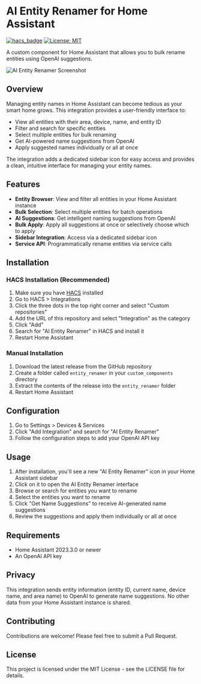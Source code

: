 # AI Entity Renamer for Home Assistant

[![hacs_badge](https://img.shields.io/badge/HACS-Custom-orange.svg)](https://github.com/custom-components/hacs)
[![License: MIT](https://img.shields.io/badge/License-MIT-yellow.svg)](https://opensource.org/licenses/MIT)

A custom component for Home Assistant that allows you to bulk rename entities using OpenAI suggestions.

![AI Entity Renamer Screenshot](docs/screenshot.png)

## Overview

Managing entity names in Home Assistant can become tedious as your smart home grows. This integration provides a user-friendly interface to:

- View all entities with their area, device, name, and entity ID
- Filter and search for specific entities
- Select multiple entities for bulk renaming
- Get AI-powered name suggestions from OpenAI
- Apply suggested names individually or all at once

The integration adds a dedicated sidebar icon for easy access and provides a clean, intuitive interface for managing your entity names.

## Features

- **Entity Browser**: View and filter all entities in your Home Assistant instance
- **Bulk Selection**: Select multiple entities for batch operations
- **AI Suggestions**: Get intelligent naming suggestions from OpenAI
- **Bulk Apply**: Apply all suggestions at once or selectively choose which to apply
- **Sidebar Integration**: Access via a dedicated sidebar icon
- **Service API**: Programmatically rename entities via service calls

## Installation

### HACS Installation (Recommended)

1. Make sure you have [HACS](https://hacs.xyz/) installed
2. Go to HACS > Integrations
3. Click the three dots in the top right corner and select "Custom repositories"
4. Add the URL of this repository and select "Integration" as the category
5. Click "Add"
6. Search for "AI Entity Renamer" in HACS and install it
7. Restart Home Assistant

### Manual Installation

1. Download the latest release from the GitHub repository
2. Create a folder called `entity_renamer` in your `custom_components` directory
3. Extract the contents of the release into the `entity_renamer` folder
4. Restart Home Assistant

## Configuration

1. Go to Settings > Devices & Services
2. Click "Add Integration" and search for "AI Entity Renamer"
3. Follow the configuration steps to add your OpenAI API key

## Usage

1. After installation, you'll see a new "AI Entity Renamer" icon in your Home Assistant sidebar
2. Click on it to open the AI Entity Renamer interface
3. Browse or search for entities you want to rename
4. Select the entities you want to rename
5. Click "Get Name Suggestions" to receive AI-generated name suggestions
6. Review the suggestions and apply them individually or all at once

## Requirements

- Home Assistant 2023.3.0 or newer
- An OpenAI API key

## Privacy

This integration sends entity information (entity ID, current name, device name, and area name) to OpenAI to generate name suggestions. No other data from your Home Assistant instance is shared.

## Contributing

Contributions are welcome! Please feel free to submit a Pull Request.

## License

This project is licensed under the MIT License - see the LICENSE file for details.
